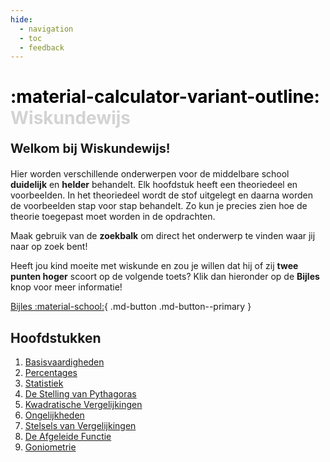 ```yaml
---
hide:
  - navigation
  - toc
  - feedback
---
```


# **<span style="color: black;">:material-calculator-variant-outline:</span>** **<span style ="color: #D3D3D3;"> Wiskundewijs</span>**

**<p style="text-align: left;font-size:20px;">Welkom bij Wiskundewijs!</p>**

Hier worden verschillende onderwerpen voor de middelbare school **duidelijk** en **helder** behandelt. Elk hoofdstuk heeft een theoriedeel en voorbeelden. In het theoriedeel wordt de stof uitgelegt en daarna worden de voorbeelden stap voor stap behandelt. Zo kun je precies zien hoe de theorie toegepast moet worden in de opdrachten.

Maak gebruik van de **zoekbalk** om direct het onderwerp te vinden waar jij naar op zoek bent!

Heeft jou kind moeite met wiskunde en zou je willen dat hij of zij **twee punten hoger** scoort op de volgende toets? Klik dan hieronder op de **Bijles** knop voor meer informatie!

[Bijles :material-school:](bijles.md){ .md-button .md-button--primary }

## Hoofdstukken
1. [Basisvaardigheden](basisvaardigheden.md)
2. [Percentages](percentages.md)
2. [Statistiek](statistiek.md)
3. [De Stelling van Pythagoras](pythagoras.md)
4. [Kwadratische Vergelijkingen](kwadratische_vergelijkingen.md)
5. [Ongelijkheden](ongelijkheden.md)
6. [Stelsels van Vergelijkingen](stelsels_van_vergelijkingen.md)
6. [De Afgeleide Functie](afgeleide.md)
7. [Goniometrie](goniometrie.md)

